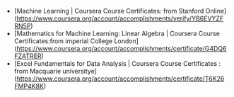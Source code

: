 - [Machine Learning | Coursera Course Certificates: from Stanford Online] 
(https://www.coursera.org/account/accomplishments/verify/YB6EVYZFRN5P)
- [Mathematics for Machine Learning: Linear Algebra | Coursera Course Certificates:from imperial College London] 
(https://www.coursera.org/account/accomplishments/certificate/G4DQ6FZATRER)
- [Excel Fundamentals for Data Analysis | Coursera Course Certificates : from Macquarie universitye]
(https://www.coursera.org/account/accomplishments/certificate/T6K26FMP4K8K)
